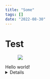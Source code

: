 ```yaml
---
title: "Some"
tags: []
date: "2022-08-30"
---
```


# Test

<figure><img src="some"/>
</figure>

<div>
    <span>Hello world!</span>
</div>

<details>
- Foo
- Bar
</details>
